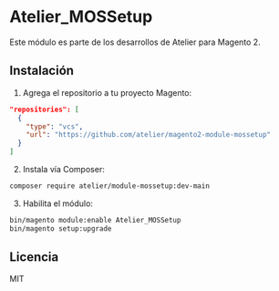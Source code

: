 # Atelier_MOSSetup

Este módulo es parte de los desarrollos de Atelier para Magento 2.

## Instalación

1. Agrega el repositorio a tu proyecto Magento:

```json
"repositories": [
  {
    "type": "vcs",
    "url": "https://github.com/atelier/magento2-module-mossetup"
  }
]
```

2. Instala vía Composer:

```bash
composer require atelier/module-mossetup:dev-main
```

3. Habilita el módulo:

```bash
bin/magento module:enable Atelier_MOSSetup
bin/magento setup:upgrade
```

## Licencia

MIT
